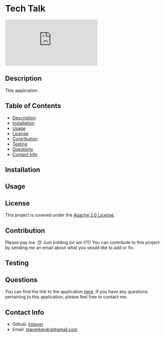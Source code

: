 # Tech Talk

  ![License](https://www.apache.org/licenses/LICENSE-2.0.txt)

  ## Description
  This application .

  ## Table of Contents
  - [Description](#description)
  - [Installation](#installation)
  - [Usage](#usage)
  - [License](#license)
  - [Contribution](#contribution)
  - [Testing](#test)
  - [Questions](#questions)
  - [Contact Info](#contact-info)

  ## Installation


  ## Usage


  ## License
  This project is covered under the [Apache 2.0 License](https://www.apache.org/licenses/LICENSE-2.0).

  ## Contribution
  Please pay me. 😊 Just kidding (or am I!?)! You can contribute to this project by sending me an email about what you would like to add or fix.

  ## Testing


  ## Questions
  You can find the link to the application [here](https://github.com/kstaver/Tech-Blog). If you have any questions pertaining to this application, please feel free to contact me.

  ## Contact Info
  - Github: [kstaver](https://github.com/kstaver)
  - Email: staverkendra@gmail.com
